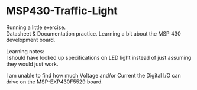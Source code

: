 # MSP430-Traffic-Light
Running a little exercise.  
Datasheet &amp; Documentation practice. Learning a bit about the MSP 430 development board.  


Learning notes:  
I should have looked up specifications on LED light instead of just assuming they would just work. 

I am unable to find how much Voltage and/or Current the Digital I/O can drive on the MSP-EXP430F5529 board.
